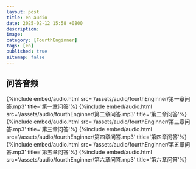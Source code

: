 ```yaml
---
layout: post
title: en-audio
date: 2025-02-12 15:58 +0800
description:
image:
category: [FourthEnginner]
tags: [en]
published: true
sitemap: false
---
```


## 问答音频
{%include embed/audio.html  src='/assets/audio/fourthEnginner/第一章问答.mp3'  title='第一章问答'%}
{%include embed/audio.html  src='/assets/audio/fourthEnginner/第二章问答.mp3'  title='第二章问答'%}
{%include embed/audio.html  src='/assets/audio/fourthEnginner/第三章问答.mp3'  title='第三章问答'%}
{%include embed/audio.html  src='/assets/audio/fourthEnginner/第四章问答.mp3'  title='第四章问答'%}
{%include embed/audio.html  src='/assets/audio/fourthEnginner/第五章问答.mp3'  title='第五章问答'%}
{%include embed/audio.html  src='/assets/audio/fourthEnginner/第六章问答.mp3'  title='第六章问答'%}